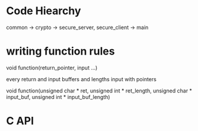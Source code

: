 # Code Hiearchy
common -> crypto -> secure_server, secure_client -> main

# writing function rules

void function(return_pointer, input ...)

every return and input buffers and lengths input with pointers

void function(unsigned char * ret, unsigned int * ret_length, unsigned char * input_buf, unsigned int * input_buf_length)

# C API

